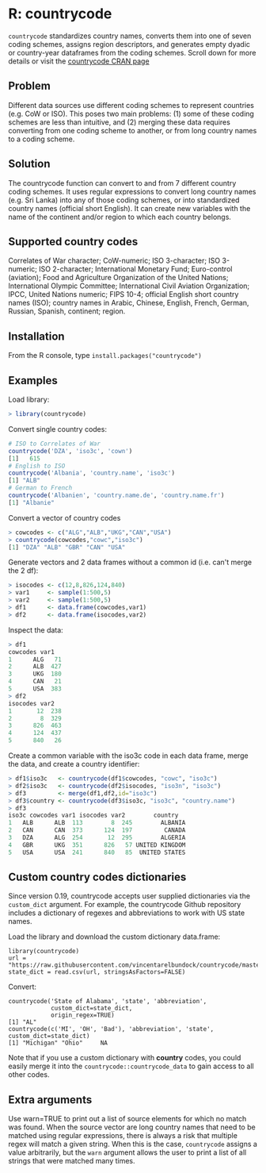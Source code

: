 R: countrycode
==============

`countrycode` standardizes country names, converts them into one of seven coding schemes, assigns region descriptors, and generates empty dyadic or country-year dataframes from the coding schemes. Scroll down for more details or visit the [countrycode CRAN page](http://cran.r-project.org/web/packages/countrycode/index.html)

Problem
-------

Different data sources use different coding schemes to represent countries (e.g. CoW or ISO). This poses two main problems: (1) some of these coding schemes are less than intuitive, and (2) merging these data requires converting from one coding scheme to another, or from long country names to a coding scheme.

Solution
--------

The countrycode function can convert to and from 7 different country coding schemes. It uses regular expressions to convert long country names (e.g. Sri Lanka) into any of those coding schemes, or into standardized country names (official short English). It can create new variables with the name of the continent and/or region to which each country belongs.

Supported country codes
-----------------------

Correlates of War character; CoW-numeric; ISO 3-character; ISO 3-numeric; ISO 2-character; International Monetary Fund; Euro-control (aviation); Food and Agriculture Organization of the United Nations; International Olympic Committee; International Civil Aviation Organization; IPCC, United Nations numeric; FIPS 10-4; official English short country names (ISO); country names in Arabic, Chinese, English, French, German, Russian, Spanish, continent; region.

Installation
------------

From the R console, type ``install.packages("countrycode")``

Examples
--------

Load library:

```R
> library(countrycode)
```

Convert single country codes:

```R
# ISO to Correlates of War
countrycode('DZA', 'iso3c', 'cown') 
[1]   615
# English to ISO
countrycode('Albania', 'country.name', 'iso3c') 
[1] "ALB"
# German to French
countrycode('Albanien', 'country.name.de', 'country.name.fr') 
[1] "Albanie"
```

Convert a vector of country codes

```R
> cowcodes <- c("ALG","ALB","UKG","CAN","USA")
> countrycode(cowcodes,"cowc","iso3c")
[1] "DZA" "ALB" "GBR" "CAN" "USA"
```

Generate vectors and 2 data frames without a common id (i.e. can't merge the 2 df):

```R
> isocodes <- c(12,8,826,124,840)
> var1     <- sample(1:500,5)
> var2     <- sample(1:500,5)
> df1      <- data.frame(cowcodes,var1)
> df2      <- data.frame(isocodes,var2)
```

Inspect the data:

```R
> df1
cowcodes var1
1      ALG   71
2      ALB  427
3      UKG  180
4      CAN   21
5      USA  383
> df2
isocodes var2
1       12  238
2        8  329
3      826  463
4      124  437
5      840   26
```

Create a common variable with the iso3c code in each data frame, merge the data, and create a country identifier:

```R
> df1$iso3c   <- countrycode(df1$cowcodes, "cowc", "iso3c")
> df2$iso3c   <- countrycode(df2$isocodes, "iso3n", "iso3c")
> df3         <- merge(df1,df2,id="iso3c")
> df3$country <- countrycode(df3$iso3c, "iso3c", "country.name")
> df3
iso3c cowcodes var1 isocodes var2        country
1   ALB      ALB  113        8  245        ALBANIA
2   CAN      CAN  373      124  197         CANADA
3   DZA      ALG  254       12  295        ALGERIA
4   GBR      UKG  351      826   57 UNITED KINGDOM
5   USA      USA  241      840   85  UNITED STATES
```

Custom country codes dictionaries
---------------------------------

Since version 0.19, countrycode accepts user supplied dictionaries via the ``custom_dict`` argument. For example, the countrycode Github repository includes a dictionary of regexes and abbreviations to work with US state names.

Load the library and download the custom dictionary data.frame:

```
library(countrycode)
url = "https://raw.githubusercontent.com/vincentarelbundock/countrycode/master/data/extra/us_states.csv"
state_dict = read.csv(url, stringsAsFactors=FALSE)
```

Convert:

```
countrycode('State of Alabama', 'state', 'abbreviation', 
            custom_dict=state_dict,
            origin_regex=TRUE)
[1] "AL"
countrycode(c('MI', 'OH', 'Bad'), 'abbreviation', 'state', custom_dict=state_dict)
[1] "Michigan" "Ohio"     NA        
```

Note that if you use a custom dictionary with **country** codes, you could easily merge it into the ``countrycode::countrycode_data`` to gain access to all other codes. 

Extra arguments
---------------

Use warn=TRUE to print out a list of source elements for which no match was found. When the source vector are long country names that need to be matched using regular expressions, there is always a risk that multiple regex will match a given string. When this is the case, `countrycode` assigns a value arbitrarily, but the `warn` argument allows the user to print a list of all strings that were matched many times.


